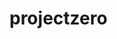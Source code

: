 # projectzero
<!DOCTYPE html>
<html lang="en">
<head>
  <title>My Website</title>
</head>
  <body>

  </body>
</html>
